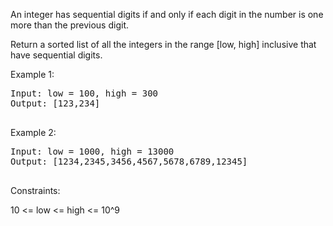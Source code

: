An integer has sequential digits if and only if each digit in the number is one more than the previous digit.

Return a sorted list of all the integers in the range [low, high] inclusive that have sequential digits.

 

Example 1:
<pre>
Input: low = 100, high = 300
Output: [123,234]
  </pre>
Example 2:
<pre>
Input: low = 1000, high = 13000
Output: [1234,2345,3456,4567,5678,6789,12345]
 </pre>

Constraints:

10 <= low <= high <= 10^9
